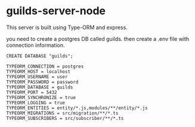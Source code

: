 # guilds-server-node

This server is built using Type-ORM and express.

you need to create a postgres DB called guilds. then create a .env file with connection information.

```
CREATE DATABASE "guilds";
```

```
TYPEORM_CONNECTION = postgres
TYPEORM_HOST = localhost
TYPEORM_USERNAME = user
TYPEORM_PASSWORD = password
TYPEORM_DATABASE = guilds
TYPEORM_PORT = 5432
TYPEORM_SYNCHRONIZE = true
TYPEORM_LOGGING = true
TYPEORM_ENTITIES = entity/*.js,modules/**/entity/*.js
TYPEORM_MIGRATIONS = src/migration/**/*.ts
TYPEORM_SUBSCRIBERS = src/subscriber/**/*.ts
```